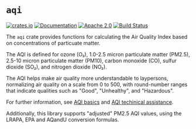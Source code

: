 # `aqi`

[![crates.io][crates-shield]][crates-url]
[![Documentation][docs-shield]][docs-url]
[![Apache 2.0][license-shield]][license-url]
[![Build Status][build-shield]][build-url]

The `aqi` crate provides functions for calculating the Air Quality
Index based on concentrations of particuate matter.

The AQI is defined for ozone (O₃), 1.0-2.5 micron particulate matter
(PM2.5), 2.5-10 micron particulate matter (PM10), carbon monoxide
(CO), sulfur dioxide (SO₂), and nitrogen dioxide (NO₂).

The AQI helps make air quality more understandable to laypersons,
normalizing air quality on a scale from 0 to 500, with round-number
ranges that indicate qualities such as "Good", "Unhealthy", and
"Hazardous".

For further information, see [AQI basics][aqi-info] and [AQI techinical
assistance][aqi-detail].

Additionally, this library supports "adjusted" PM2.5 AQI values, using
the LRAPA, EPA and AQandU conversion formulas.

[crates-shield]: https://img.shields.io/crates/v/aqi.svg
[crates-url]: https://crates.io/crates/aqi
[docs-shield]: https://docs.rs/aqi/badge.svg
[docs-url]: https://docs.rs/aqi
[license-shield]: https://img.shields.io/crates/l/aqi.svg
[license-url]: https://github.com/kelnos/aqi-rs/blob/master/LICENSE
[build-shield]: https://img.shields.io/github/workflow/status/kelnos/aqi-rs/CI
[build-url]: https://github.com/kelnos/aqi-rs/actions

[aqi-info]: https://www.airnow.gov/aqi/aqi-basics/
[aqi-detail]: https://www.airnow.gov/publications/air-quality-index/technical-assistance-document-for-reporting-the-daily-aqi/
